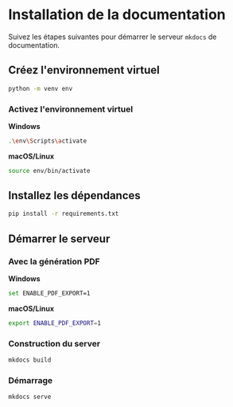 # Installation de la documentation

Suivez les étapes suivantes pour démarrer le serveur `mkdocs` de documentation.

## Créez l'environnement virtuel

```sh
python -m venv env
```

### Activez l'environnement virtuel

**Windows**

```sh
.\env\Scripts\activate
```
**macOS/Linux**

```sh
source env/bin/activate
```
## Installez les dépendances

```sh
pip install -r requirements.txt
```

## Démarrer le serveur

### Avec la génération PDF

**Windows**

```sh
set ENABLE_PDF_EXPORT=1
```
**macOS/Linux**

```sh
export ENABLE_PDF_EXPORT=1
```

### Construction du server

```sh
mkdocs build
```

### Démarrage

```sh
mkdocs serve
```